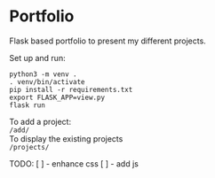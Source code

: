# Portfolio

Flask based portfolio to present my different projects.

Set up and run:
```
python3 -m venv .
. venv/bin/activate
pip install -r requirements.txt
export FLASK_APP=view.py
flask run
```

To add a project:  
`/add/`  
To display the existing projects  
`/projects/`

TODO:
[ ] - enhance css
[ ] - add js
